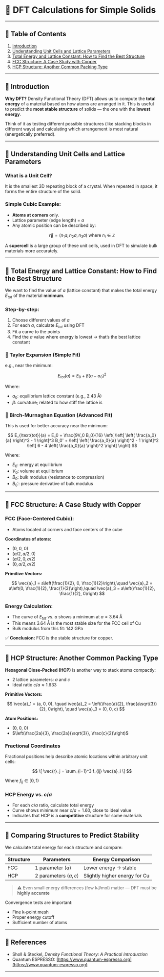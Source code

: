 # 📘 DFT Calculations for Simple Solids

---

## 📌 Table of Contents

1. [Introduction](#introduction)
2. [Understanding Unit Cells and Lattice Parameters](#understanding-unit-cells-and-lattice-parameters)
3. [Total Energy and Lattice Constant: How to Find the Best Structure](#total-energy-and-lattice-constant-how-to-find-the-best-structure)
4. [FCC Structure: A Case Study with Copper](#fcc-structure-a-case-study-with-copper)
5. [HCP Structure: Another Common Packing Type](#hcp-structure-another-common-packing-type)


---

## 🔷 Introduction

**Why DFT?**
Density Functional Theory (DFT) allows us to compute the **total energy** of a material based on how atoms are arranged in it. This is useful to predict the **most stable structure** of solids — the one with the **lowest energy**.

Think of it as testing different possible structures (like stacking blocks in different ways) and calculating which arrangement is most natural (energetically preferred).

---

## 🔹 Understanding Unit Cells and Lattice Parameters

### What is a Unit Cell?

It is the smallest 3D repeating block of a crystal. When repeated in space, it forms the entire structure of the solid.

### Simple Cubic Example:

* **Atoms at corners** only.
* Lattice parameter (edge length) = $a$
* Any atomic position can be described by:

$$
\vec{r} = (n_1 a, n_2 a, n_3 a) \text{ where } n_i \in \mathbb{Z}
$$

A **supercell** is a large group of these unit cells, used in DFT to simulate bulk materials more accurately.

---

## 🔹 Total Energy and Lattice Constant: How to Find the Best Structure

We want to find the value of $a$ (lattice constant) that makes the total energy $E_{tot}$ of the material **minimum**.

### Step-by-step:

1. Choose different values of $a$
2. For each $a$, calculate $E_{tot}$ using DFT
3. Fit a curve to the points
4. Find the $a$ value where energy is lowest → that’s the best lattice constant

### 🔸 Taylor Expansion (Simple Fit)

e.g., near the minimum:

$$
E_{tot}(a) = E_0 + \beta(a - a_0)^2
$$

Where:

* $a_0$: equilibrium lattice constant (e.g., 2.43 Å)
* $\beta$: curvature; related to how stiff the lattice is

### 🔸 Birch-Murnaghan Equation (Advanced Fit)

This is used for better accuracy near the minimum:

$$
E_{\text{tot}}(a) = E_0 + \frac{9V_0 B_0}{16} \left( \left[ \left( \frac{a_0}{a} \right)^2 - 1 \right]^3 B_0' + \left[ \left( \frac{a_0}{a} \right)^2 - 1 \right]^2 \left[ 6 - 4 \left( \frac{a_0}{a} \right)^2 \right] \right)
$$

Where:

* $E_0$: energy at equilibrium
* $V_0$: volume at equilibrium
* $B_0$: bulk modulus (resistance to compression)
* $B_0'$: pressure derivative of bulk modulus

---

## 🔹 FCC Structure: A Case Study with Copper

### FCC (Face-Centered Cubic):

* Atoms located at corners and face centers of the cube

**Coordinates of atoms:**

* (0, 0, 0)
* ($a/2, a/2, 0$)
* ($a/2, 0, a/2$)
* ($0, a/2, a/2$)

**Primitive Vectors:**

$$
\vec{a}_1 = a\left(\frac{1}{2}, 0, \frac{1}{2}\right),\quad
\vec{a}_2 = a\left(0, \frac{1}{2}, \frac{1}{2}\right),\quad
\vec{a}_3 = a\left(\frac{1}{2}, \frac{1}{2}, 0\right)
$$

### Energy Calculation:

* The curve of $E_{tot}$ vs. $a$ shows a minimum at $a = 3.64 \text{ Å}$
* This means 3.64 Å is the most stable size for the FCC cell of Cu
* Bulk modulus from this fit: $142 \text{ GPa}$

✅ **Conclusion:** FCC is the stable structure for copper.

---

## 🔹 HCP Structure: Another Common Packing Type

**Hexagonal Close-Packed (HCP)** is another way to stack atoms compactly:

* 2 lattice parameters: $a$ and $c$
* Ideal ratio $c/a \approx 1.633$

**Primitive Vectors:**

$$
\vec{a}_1 = (a, 0, 0), \quad
\vec{a}_2 = \left(\frac{a}{2}, \frac{a\sqrt{3}}{2}, 0\right), \quad
\vec{a}_3 = (0, 0, c)
$$

**Atom Positions:**

* (0, 0, 0)
* $\left(\frac{2a}{3}, \frac{2a}{\sqrt{3}}, \frac{c}{2}\right)$

### Fractional Coordinates

Fractional positions help describe atomic locations within arbitrary unit cells:

$$
\[
\vec{r}_j = \sum_{i=1}^3 f_{ij} \vec{a}_i
\]
$$


Where $f_{ij} \in [0, 1)$

### HCP Energy vs. $c/a$

* For each $c/a$ ratio, calculate total energy
* Curve shows minimum near $c/a = 1.60$, close to ideal value
* Indicates that HCP is a **competitive** structure for some materials

---

## 🔹 Comparing Structures to Predict Stability

We calculate total energy for each structure and compare:

| Structure | Parameters            | Energy Comparison             |
| --------- | --------------------- | ----------------------------- |
| FCC       | 1 parameter ($a$)     | Lower energy → stable         |
| HCP       | 2 parameters ($a, c$) | Slightly higher energy for Cu |

> ⚠️ Even small energy differences (few kJ/mol) matter — DFT must be **highly accurate**

Convergence tests are important:

* Fine k-point mesh
* Proper energy cutoff
* Sufficient number of atoms

---

## 📖 References

* Sholl & Steckel, *Density Functional Theory: A Practical Introduction*
* Quantum ESPRESSO: [https://www.quantum-espresso.org](https://www.quantum-espresso.org)

---
